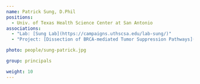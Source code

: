 ```yaml
---
name: Patrick Sung, D.Phil
positions:
  - Univ. of Texas Health Science Center at San Antonio
associations:
  - "Lab: [Sung Lab](https://campaigns.uthscsa.edu/lab-sung/)"
  - "Project: [Dissection of BRCA-mediated Tumor Suppression Pathways](projects#dissection-of-brca-mediated-tumor-suppression-pathways)"

photo: people/sung-patrick.jpg

group: principals

weight: 10
---
```

